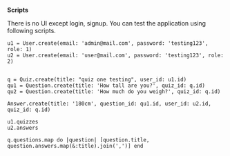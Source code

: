 **Scripts**

There is no UI except login, signup. You can test the application using following scripts.
```
u1 = User.create(email: 'admin@mail.com', password: 'testing123', role: 1)
u2 = User.create(email: 'user@mail.com', password: 'testing123', role: 2)


q = Quiz.create(title: "quiz one testing", user_id: u1.id)
qu1 = Question.create(title: 'How tall are you?', quiz_id: q.id)
qu2 = Question.create(title: 'How much do you weigh?', quiz_id: q.id)

Answer.create(title: '180cm', question_id: qu1.id, user_id: u2.id, quiz_id: q.id)

u1.quizzes
u2.answers

q.questions.map do |question| [question.title, question.answers.map(&:title).join(',')] end
```
